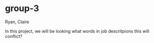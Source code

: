 # group-3

Ryan, Claire 

In this project, we will be looking what words in job descritpions 
this will conflict?